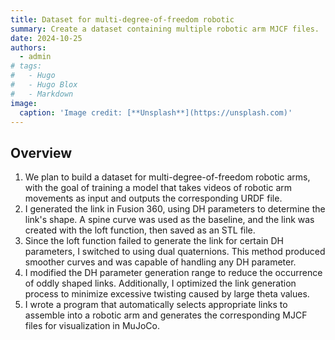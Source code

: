 ```yaml
---
title: Dataset for multi-degree-of-freedom robotic 
summary: Create a dataset containing multiple robotic arm MJCF files.
date: 2024-10-25
authors:
  - admin
# tags:
#   - Hugo
#   - Hugo Blox
#   - Markdown
image:
  caption: 'Image credit: [**Unsplash**](https://unsplash.com)'
---
```



## Overview

1. We plan to build a dataset for multi-degree-of-freedom robotic arms, with the goal of training a model that takes videos of robotic arm movements as input and outputs the corresponding URDF file.
2. I generated the link in Fusion 360, using DH parameters to determine the link's shape. A spine curve was used as the baseline, and the link was created with the loft function, then saved as an STL file.
3. Since the loft function failed to generate the link for certain DH parameters, I switched to using dual quaternions. This method produced smoother curves and was capable of handling any DH parameter.
4. I modified the DH parameter generation range to reduce the occurrence of oddly shaped links. Additionally, I optimized the link generation process to minimize excessive twisting caused by large theta values.
5. I wrote a program that automatically selects appropriate links to assemble into a robotic arm and generates the corresponding MJCF files for visualization in MuJoCo.



